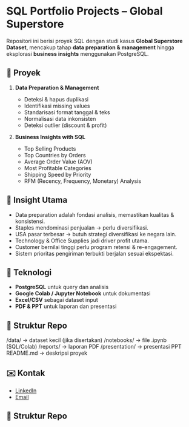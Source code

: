 # SQL Portfolio Projects – Global Superstore

Repositori ini berisi proyek SQL dengan studi kasus **Global Superstore Dataset**, mencakup tahap **data preparation & management** hingga eksplorasi **business insights** menggunakan PostgreSQL.

## 📂 Proyek
1. **Data Preparation & Management**
   - Deteksi & hapus duplikasi
   - Identifikasi missing values
   - Standarisasi format tanggal & teks
   - Normalisasi data inkonsisten
   - Deteksi outlier (discount & profit)

2. **Business Insights with SQL**
   - Top Selling Products
   - Top Countries by Orders
   - Average Order Value (AOV)
   - Most Profitable Categories
   - Shipping Speed by Priority
   - RFM (Recency, Frequency, Monetary) Analysis

## 📌 Insight Utama
- Data preparation adalah fondasi analisis, memastikan kualitas & konsistensi.
- Staples mendominasi penjualan → perlu diversifikasi.
- USA pasar terbesar → butuh strategi diversifikasi ke negara lain.
- Technology & Office Supplies jadi driver profit utama.
- Customer bernilai tinggi perlu program retensi & re-engagement.
- Sistem prioritas pengiriman terbukti berjalan sesuai ekspektasi.

## 🚀 Teknologi
- **PostgreSQL** untuk query dan analisis
- **Google Colab / Jupyter Notebook** untuk dokumentasi
- **Excel/CSV** sebagai dataset input
- **PDF & PPT** untuk laporan dan presentasi

## 📂 Struktur Repo
/data/ → dataset kecil (jika disertakan)
/notebooks/ → file .ipynb (SQL/Colab)
/reports/ → laporan PDF
/presentation/ → presentasi PPT
README.md → deskripsi proyek

## ✉️ Kontak
- [LinkedIn](http://linkedin.com/in/ilham-akbar-3301abc)  
- [Email](mailto:ilhamakr3301@gmail.com)  

## 📂 Struktur Repo
